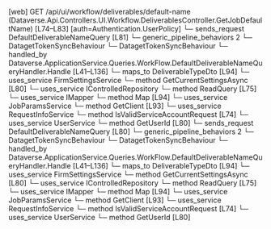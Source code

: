 [web] GET /api/ui/workflow/deliverables/default-name  (Dataverse.Api.Controllers.UI.Workflow.DeliverablesController.GetJobDefaultName)  [L74–L83] [auth=Authentication.UserPolicy]
  └─ sends_request DefaultDeliverableNameQuery [L81]
    └─ generic_pipeline_behaviors 2
      └─ DatagetTokenSyncBehaviour
      └─ DatagetTokenSyncBehaviour
    └─ handled_by Dataverse.ApplicationService.Queries.WorkFlow.DefaultDeliverableNameQueryHandler.Handle [L41–L136]
      └─ maps_to DeliverableTypeDto [L94]
      └─ uses_service FirmSettingsService
        └─ method GetCurrentSettingsAsync [L80]
      └─ uses_service IControlledRepository<Job>
        └─ method ReadQuery [L75]
      └─ uses_service IMapper
        └─ method Map [L94]
      └─ uses_service JobParamsService
        └─ method GetClient [L93]
      └─ uses_service RequestInfoService
        └─ method IsValidServiceAccountRequest [L74]
      └─ uses_service UserService
        └─ method GetUserId [L80]
  └─ sends_request DefaultDeliverableNameQuery [L80]
    └─ generic_pipeline_behaviors 2
      └─ DatagetTokenSyncBehaviour
      └─ DatagetTokenSyncBehaviour
    └─ handled_by Dataverse.ApplicationService.Queries.WorkFlow.DefaultDeliverableNameQueryHandler.Handle [L41–L136]
      └─ maps_to DeliverableTypeDto [L94]
      └─ uses_service FirmSettingsService
        └─ method GetCurrentSettingsAsync [L80]
      └─ uses_service IControlledRepository<Job>
        └─ method ReadQuery [L75]
      └─ uses_service IMapper
        └─ method Map [L94]
      └─ uses_service JobParamsService
        └─ method GetClient [L93]
      └─ uses_service RequestInfoService
        └─ method IsValidServiceAccountRequest [L74]
      └─ uses_service UserService
        └─ method GetUserId [L80]

